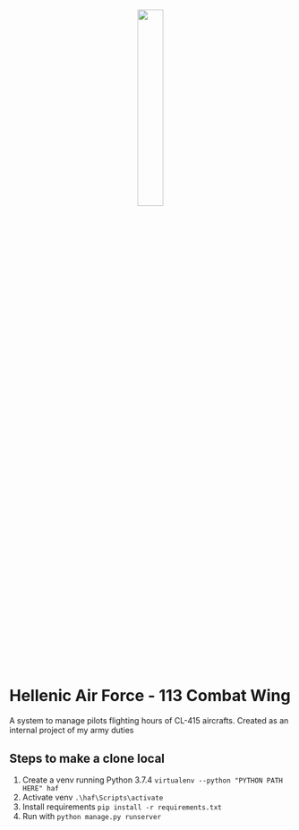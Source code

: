 # <p align="center"> <img src="https://user-images.githubusercontent.com/20220057/156535164-c99ee17d-7b28-454f-b39a-9614c1f528a6.png" width="30%" height="30%"> </p>
# Hellenic Air Force - 113 Combat Wing
 A system to manage pilots flighting hours of CL-415 aircrafts. Created as an internal project of my army duties
 
 ## Steps to make a clone local
 1. Create a venv running Python 3.7.4 ```virtualenv --python "PYTHON PATH HERE" haf ```
 2. Activate venv ```.\haf\Scripts\activate```
 3. Install requirements ```pip install -r requirements.txt```
 4. Run with ```python manage.py runserver```




